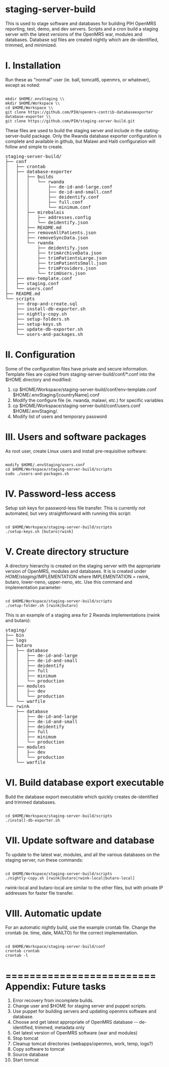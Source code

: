 staging-server-build
====================
This is used to stage software and databases for building PIH OpenMRS reporting, test, demo, and dev servers.   Scripts and a cron build a staging server with the latest versions of the OpenMRS war, modules and databases.  Database sql files are created nightly which are de-identified, trimmed, and minimized.

I. Installation
===============
Run these as "normal" user (ie. ball, tomcat6, openmrs, or whatever), except as noted:

<code>
mkdir $HOME/.envStaging \\
mkdir $HOME/Workspace \\
cd $HOME/Workspace \\
git clone https://github.com/PIH/openmrs-contrib-databaseexporter database-exporter \\
git clone https://github.com/PIH/staging-server-build.git
</code>

These files are used to build the staging server and include in the stating-server-build package.  Only the Rwanda database exporter configuration is complete and available in github, but Malawi and Haiti configuration will follow and simple to create.

<pre>
staging-server-build/
├── conf
│   ├── crontab
│   ├── database-exporter
│   │   ├── builds
│   │   │   └── rwanda
│   │   │       ├── de-id-and-large.conf
│   │   │       ├── de-id-and-small.conf
│   │   │       ├── deidentify.conf
│   │   │       ├── full.conf
│   │   │       └── minimum.conf
│   │   ├── mirebalais
│   │   │   ├── addresses.config
│   │   │   └── deidentify.json
│   │   ├── README.md
│   │   ├── removeAllPatients.json
│   │   ├── removeSyncData.json
│   │   └── rwanda
│   │       ├── deidentify.json
│   │       ├── trimArchiveData.json
│   │       ├── trimPatientsLarge.json
│   │       ├── trimPatientsSmall.json
│   │       ├── trimProviders.json
│   │       └── trimUsers.json
│   ├── env-template.conf
│   ├── staging.conf
│   └── users.conf
├── README.md
└── scripts
    ├── drop-and-create.sql
    ├── install-db-exporter.sh
    ├── nightly-copy.sh
    ├── setup-folders.sh
    ├── setup-keys.sh
    ├── update-db-exporter.sh
    └── users-and-packages.sh
</pre>


II. Configuration  
======================

Some of the configuration files have private and secure information.  Template files are copied from
staging-server-build/conf/*.conf into the $HOME directory and modified:

1. cp $HOME/Workspace/staging-server-build/conf/env-template.conf $HOME/.envStaging/[countryName].conf
2. Modify the configure file (ie. rwanda, malawi, etc.) for specific variables
3. cp $HOME/Workspace/staging-server-build/conf/users.conf $HOME/.envStaging/.
4. Modify list of users and temporary password


III. Users and software packages
=================================
As root user, create Linux users and install pre-requisitive software:

<code>
modify $HOME/.envStaging/users.conf
cd $HOME/Workspace/staging-server-build/scripts
sudo ./users-and-packages.sh
</code>

IV. Password-less access
=================================
Setup ssh keys for password-less file transfer.  This is currently not automated, but very straightforward with running this script:

<code>
cd $HOME/Workspace/staging-server-build/scripts
./setup-keys.sh [butaro|rwink]
</code>

V. Create directory structure
===============================
A directory hierarchy is created on the staging server with the appropriate version of OpenMRS, modules and databases.  It is is created under $HOME/staging/$IMPLEMENTATION where IMPLEMENTATION = rwink, butaro, lower-neno, upper-neno, etc.  Use this command and implementation parameter:  

<code>
cd $HOME/Workspace/staging-server-build/scripts
./setup-folder.sh [rwink|butaro]
</code>

This is an example of a staging area for 2 Rwanda implementations (rwink and butaro):

<pre>
staging/
├── bin
├── logs
├── butaro
│   ├── database
│   │   ├── de-id-and-large
│   │   ├── de-id-and-small
│   │   ├── deidentify
│   │   ├── full
│   │   ├── minimum
│   │   └── production
│   ├── modules
│   │   ├── dev
│   │   └── production
│   └── warfile
└── rwink
    ├── database
    │   ├── de-id-and-large
    │   ├── de-id-and-small
    │   ├── deidentify
    │   ├── full
    │   ├── minimum
    │   └── production
    ├── modules
    │   ├── dev
    │   └── production
    └── warfile
</pre>


VI. Build database export executable
======================================
Build the database export executable which quickly creates de-identified and trimmed databases.

<code>
cd $HOME/Workspace/staging-server-build/scripts
./install-db-exporter.sh
</code>

VII.  Update software and database 
======================================
To update to the latest war, modules, and all the various databases on the staging server, run these commands:

<code>
cd $HOME/Workspace/staging-server-build/scripts
./nightly-copy.sh [rwink|butaro|rwink-local|butaro-local]
</code>

rwink-local and butaro-local are similar to the other files, but with private IP addresses for faster file transfer.


VIII.  Automatic update
====================================
For an automatic nightly build, use the example crontab file.  Change the crontab (ie. time, date, MAILTO) for the correct implementation.

<code>
cd $HOME/Workspace/staging-server-build/conf
crontab crontab
crontab -l
</code>


=========================
Appendix:  Future tasks
=========================
1. Error recovery from incomplete builds.
2. Change user and $HOME for staging server and puppet scripts.
3. Use puppet for building servers and updating openmrs software and database.
  1. Choose and get latest appropriate of OpenMRS database -- de-identified, trimmed, metadata only
  2. Get latest version of OpenMRS software (war and modules)
  3. Stop tomcat 
  4. Cleanup tomcat directories (webapps/openmrs, work, temp, logs?)
  5. Copy software to tomcat
  6. Source database
  7. Start tomcat 
